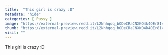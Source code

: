 ```yaml
---
title:  "This girl is crazy :D"
metadate: "hide"
categories: [ Pussy ]
image: "https://external-preview.redd.it/L2Nhhqoq_bODeCRaCNXKO4k4OEr8Iv-xXMmjo1vY8jY.png?auto=webp&s=726f1007cdd11ae9eda256cfd1e53ce297f55c4c"
thumb: "https://external-preview.redd.it/L2Nhhqoq_bODeCRaCNXKO4k4OEr8Iv-xXMmjo1vY8jY.png?width=640&crop=smart&auto=webp&s=67241dc1b44db570032d8b5e7ab289f6e7d85362"
visit: ""
---
```

This girl is crazy :D

